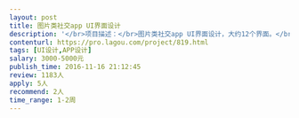 ```yaml
---                
layout: post       
title: 图片类社交app UI界面设计           
description: '</br>项目描述：</br>图片类社交app UI界面设计，大约12个界面。</br>项目本身是一个基于地点的图片分享类社交软件，用户在利用app拍摄图片并分享至个人主页的同时，还可选择发布到相关地点中。</br></br>主功能点：</br>首页以时间轴及缩略图方式显示所关注的个人及地点的信息；</br>关注的个人列表</br>关注的地点列表</br>相机功能</br>个人中心</br></br>可参考作品：</br>snapchat</br>Andy Warhol POP ART风格</br></br>人员要求：</br>有APP UI设计经验</br>设计前愿意花时间与发布者进行关于细节要求的沟通</br>'     
contenturl: https://pro.lagou.com/project/819.html      
tags: [UI设计,APP设计]            
salary: 3000-5000元          
publish_time: 2016-11-16 21:12:45         
review: 1183人                   
apply: 5人                   
recommend: 2人                   
time_range: 1-2周              
---                 
```

